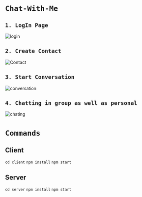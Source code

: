 # `Chat-With-Me`

## `1. LogIn Page`
![login](https://github.com/shrawan0840/chat-with-me/assets/87697180/1ca1033c-af98-4190-834a-84af887c57d7)


## `2. Create Contact`
![Contact](https://github.com/shrawan0840/chat-with-me/assets/87697180/5b015941-fca2-4bda-82be-fb2d2edc5dc0)


## `3. Start Conversation`
![conversation](https://github.com/shrawan0840/chat-with-me/assets/87697180/56670c61-cdd6-4da4-97d4-1b68625a67ec)


## `4. Chatting in group as well as personal`
![chating](https://github.com/shrawan0840/chat-with-me/assets/87697180/7a7c381d-9fd0-4c53-962a-39f27a2bc07d)


# `Commands`

## Client
`cd client`
`npm install`
`npm start`

## Server
`cd server`
`npm install`
`npm start`
